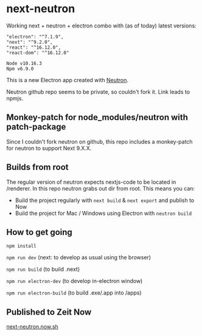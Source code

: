 # next-neutron

Working next + neutron + electron combo with (as of today) latest versions:
```
"electron": "^7.1.9",
"next": "^9.2.0",
"react": "^16.12.0",
"react-dom": "^16.12.0"
```

```
Node v10.16.3
Npm v6.9.0
```

This is a new Electron app created with [Neutron](https://www.npmjs.com/package/neutron).

Neutron github repo seems to be private, so couldn't fork it. Link leads to npmjs.

## Monkey-patch for node_modules/neutron with patch-package

Since I couldn't fork neutron on github, this repo includes a monkey-patch for neutron to support Next 9.X.X.

## Builds from root

The regular version of neutron expects nextjs-code to be located in /renderer. In this repo neutron grabs out dir from root. This means you can:
- Build the project regularly with `next build` & `next export` and publish to Now
- Build the project for Mac / Windows using Electron with `neutron build`

## How to get going

`npm install`

`npm run dev` (next: to develop as usual using the browser)

`npm run build` (to build .next)

`npm run electron-dev` (to develop in-electron window)

`npm run electron-build` (to build  .exe/.app into /apps)

## Published to Zeit Now

[next-neutron.now.sh](https://next-neutron.now.sh)

